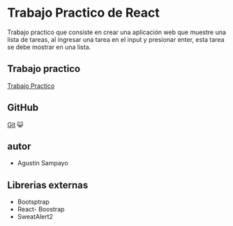# Trabajo Practico de React

Trabajo practico que consiste en crear una aplicación web que muestre una lista de tareas, al ingresar una tarea en el input y presionar enter, esta tarea se debe mostrar en una lista.

## Trabajo practico

[Trabajo Practico](https://docs.google.com/document/d/1yFK09NIwbUug5p0M_q1ESPXH4xaCS9sNqzYEOehxoJc/edit#)

## GitHub

[Git](https://github.com/agustines82/TpReact4-5-ListaTareas) :smiley_cat:

## autor

-   Agustin Sampayo

## Librerias externas

-   Bootsptrap
-   React- Boostrap
-   SweatAlert2

